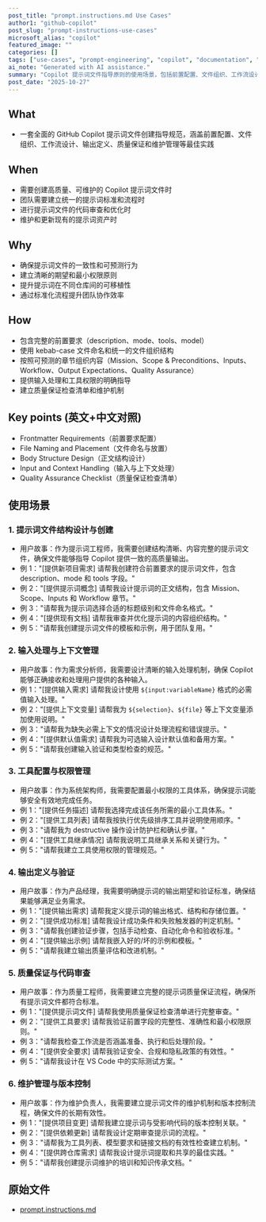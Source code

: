 ```yaml
---
post_title: "prompt.instructions.md Use Cases"
author1: "github-copilot"
post_slug: "prompt-instructions-use-cases"
microsoft_alias: "copilot"
featured_image: ""
categories: []
tags: ["use-cases", "prompt-engineering", "copilot", "documentation", "best-practices"]
ai_note: "Generated with AI assistance."
summary: "Copilot 提示词文件指导原则的使用场景，包括前置配置、文件组织、工作流设计、输出定义、质量保证和维护管理等核心功能和最佳实践"
post_date: "2025-10-27"
---
```


<!-- markdownlint-disable MD041 -->

## What

- 一套全面的 GitHub Copilot 提示词文件创建指导规范，涵盖前置配置、文件组织、工作流设计、输出定义、质量保证和维护管理等最佳实践

## When

- 需要创建高质量、可维护的 Copilot 提示词文件时
- 团队需要建立统一的提示词标准和流程时
- 进行提示词文件的代码审查和优化时
- 维护和更新现有的提示词资产时

## Why

- 确保提示词文件的一致性和可预测行为
- 建立清晰的期望和最小权限原则
- 提升提示词在不同仓库间的可移植性
- 通过标准化流程提升团队协作效率

## How

- 包含完整的前置要求（description、mode、tools、model）
- 使用 kebab-case 文件命名和统一的文件组织结构
- 按照可预测的章节组织内容（Mission、Scope & Preconditions、Inputs、Workflow、Output Expectations、Quality Assurance）
- 提供输入处理和工具权限的明确指导
- 建立质量保证检查清单和维护机制

## Key points (英文+中文对照)

- Frontmatter Requirements（前置要求配置）
- File Naming and Placement（文件命名与放置）
- Body Structure Design（正文结构设计）
- Input and Context Handling（输入与上下文处理）
- Quality Assurance Checklist（质量保证检查清单）

## 使用场景

### 1. 提示词文件结构设计与创建

- 用户故事：作为提示词工程师，我需要创建结构清晰、内容完整的提示词文件，确保文件能够指导 Copilot 提供一致的高质量输出。
- 例 1："[提供新项目需求] 请帮我创建符合前置要求的提示词文件，包含 description、mode 和 tools 字段。"
- 例 2："[提供提示词概念] 请帮我设计提示词的正文结构，包含 Mission、Scope、Inputs 和 Workflow 章节。"
- 例 3："请帮我为提示词选择合适的标题级别和文件命名格式。"
- 例 4："[提供现有文档] 请帮我审查并优化提示词的内容组织结构。"
- 例 5："请帮我创建提示词文件的模板和示例，用于团队复用。"

### 2. 输入处理与上下文管理

- 用户故事：作为需求分析师，我需要设计清晰的输入处理机制，确保 Copilot 能够正确接收和处理用户提供的各种输入。
- 例 1："[提供输入需求] 请帮我设计使用 `${input:variableName}` 格式的必需值输入处理。"
- 例 2："[提供上下文变量] 请帮我为 `${selection}`、`${file}` 等上下文变量添加使用说明。"
- 例 3："请帮我为缺失必需上下文的情况设计处理流程和错误提示。"
- 例 4："[提供默认值需求] 请帮我为可选输入设计默认值和备用方案。"
- 例 5："请帮我创建输入验证和类型检查的规范。"

### 3. 工具配置与权限管理

- 用户故事：作为系统架构师，我需要配置最小权限的工具体系，确保提示词能够安全有效地完成任务。
- 例 1："[提供任务描述] 请帮我选择完成该任务所需的最小工具体系。"
- 例 2："[提供工具列表] 请帮我按执行优先级排序工具并说明使用顺序。"
- 例 3："请帮我为 destructive 操作设计防护栏和确认步骤。"
- 例 4："[提供工具继承情况] 请帮我说明工具继承关系和关键行为。"
- 例 5："请帮我建立工具使用权限的管理规范。"

### 4. 输出定义与验证

- 用户故事：作为产品经理，我需要明确提示词的输出期望和验证标准，确保结果能够满足业务需求。
- 例 1："[提供输出需求] 请帮我定义提示词的输出格式、结构和存储位置。"
- 例 2："[提供成功标准] 请帮我设计成功条件和失败触发器的判定机制。"
- 例 3："请帮我创建验证步骤，包括手动检查、自动化命令和验收标准。"
- 例 4："[提供输出示例] 请帮我嵌入好的/坏的示例和模板。"
- 例 5："请帮我建立输出质量评估和改进机制。"

### 5. 质量保证与代码审查

- 用户故事：作为质量工程师，我需要建立完整的提示词质量保证流程，确保所有提示词文件都符合标准。
- 例 1："[提供提示词文件] 请帮我使用质量保证检查清单进行完整审查。"
- 例 2："[提供工具要求] 请帮我验证前置字段的完整性、准确性和最小权限原则。"
- 例 3："请帮我检查工作流是否涵盖准备、执行和后处理阶段。"
- 例 4："[提供安全要求] 请帮我验证安全、合规和隐私政策的有效性。"
- 例 5："请帮我设计在 VS Code 中的实际测试方案。"

### 6. 维护管理与版本控制

- 用户故事：作为维护负责人，我需要建立提示词文件的维护机制和版本控制流程，确保文件的长期有效性。
- 例 1："[提供项目变更] 请帮我建立提示词与受影响代码的版本控制关联。"
- 例 2："[提供依赖更新] 请帮我设计定期审查提示词的流程。"
- 例 3："请帮我为工具列表、模型要求和链接文档的有效性检查建立机制。"
- 例 4："[提供跨仓库需求] 请帮我设计提示词提取和共享的最佳实践。"
- 例 5："请帮我创建提示词维护的培训和知识传承文档。"

## 原始文件

- [prompt.instructions.md](../../instructions/prompt.instructions.md)
